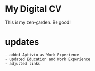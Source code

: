 # My Digital CV

This is my zen-garden. Be good!

# updates
    - added Aptivio as Work Experience
    - updated Education and Work Experience
    - adjusted links
